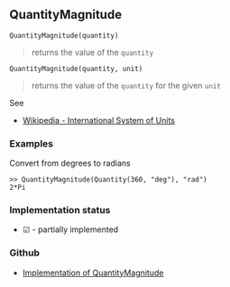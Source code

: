 ## QuantityMagnitude

```
QuantityMagnitude(quantity)
```

> returns the value of the `quantity` 


```
QuantityMagnitude(quantity, unit)
```

> returns the value of the `quantity` for the given `unit`

See 
* [Wikipedia - International System of Units](https://en.wikipedia.org/wiki/International_System_of_Units)

### Examples

Convert from degrees to radians

```
>> QuantityMagnitude(Quantity(360, "deg"), "rad")
2*Pi
```






### Implementation status

* &#x2611; - partially implemented

### Github

* [Implementation of QuantityMagnitude](https://github.com/axkr/symja_android_library/blob/master/symja_android_library/matheclipse-core/src/main/java/org/matheclipse/core/builtin/QuantityFunctions.java#L392) 
